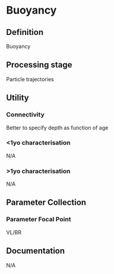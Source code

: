# Buoyancy
<!-- 
{: .no_toc .text-delta }
* TOC
{:toc} -->

## Definition

Buoyancy

## Processing stage

Particle trajectories 

## Utility 
### Connectivity

Better to specify depth as function of age

### <1yo characterisation

N/A 

### >1yo characterisation

N/A

## Parameter Collection
### Parameter Focal Point

VL/BR

## Documentation

N/A